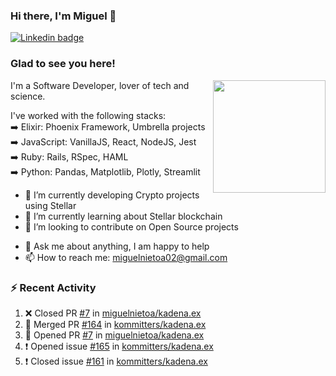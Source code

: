 ### Hi there, I'm Miguel 👋

<a href="https://linkedin.com/in/miguelnietoa/" target="_blank" rel="noopener noreferrer">
  <img src="https://img.shields.io/badge/-LinkedIn-0e76a8?style=flat-square&logo=Linkedin&logoColor=white" alt="Linkedin badge">
</a>
<!-- [![Website Badge](https://img.shields.io/badge/Website-3b5998?style=flat-square&logo=google-chrome&logoColor=white)](#notavailablenow#) 

<img src="https://i.imgur.com/tbrLrt5.gif" width=400 alt="Coding GIF" align="right"/>
-->


### Glad to see you here!
<a href="https://github.com/miguelnietoa"><img src="https://github-readme-stats.vercel.app/api?username=miguelnietoa&show_icons=true&hide_border=true&count_private=true&include_all_commits=true&theme=tokyonight" height="180em" align="right"/></a>
I'm a Software Developer, lover of tech and science. 

I've worked with the following stacks:\
➡️ Elixir: Phoenix Framework, Umbrella projects\
➡️ JavaScript: VanillaJS, React, NodeJS, Jest\
➡️ Ruby: Rails, RSpec, HAML\
➡️ Python: Pandas, Matplotlib, Plotly, Streamlit

- 🔭 I’m currently developing Crypto projects using Stellar
- 🌱 I’m currently learning about Stellar blockchain
- 👯 I’m looking to contribute on Open Source projects
<!-- 
- 😄 I just finished a Machine Learning course! 
- 🤔 I’m looking for help with ...
-->
- 💬 Ask me about anything, I am happy to help
- 📫 How to reach me: miguelnietoa02@gmail.com


### ⚡ Recent Activity

<!--START_SECTION:activity-->
1. ❌ Closed PR [#7](https://github.com/miguelnietoa/kadena.ex/pull/7) in [miguelnietoa/kadena.ex](https://github.com/miguelnietoa/kadena.ex)
2. 🎉 Merged PR [#164](https://github.com/kommitters/kadena.ex/pull/164) in [kommitters/kadena.ex](https://github.com/kommitters/kadena.ex)
3. 💪 Opened PR [#7](https://github.com/miguelnietoa/kadena.ex/pull/7) in [miguelnietoa/kadena.ex](https://github.com/miguelnietoa/kadena.ex)
4. ❗️ Opened issue [#165](https://github.com/kommitters/kadena.ex/issues/165) in [kommitters/kadena.ex](https://github.com/kommitters/kadena.ex)
5. ❗️ Closed issue [#161](https://github.com/kommitters/kadena.ex/issues/161) in [kommitters/kadena.ex](https://github.com/kommitters/kadena.ex)
<!--END_SECTION:activity-->
